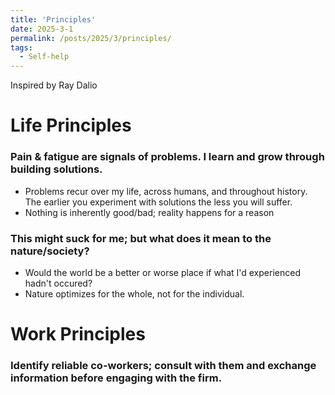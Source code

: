 ```yaml
---
title: 'Principles'
date: 2025-3-1
permalink: /posts/2025/3/principles/
tags:
  - Self-help
---
```


Inspired by Ray Dalio

Life Principles
===

### Pain & fatigue are signals of problems. I learn and grow through building solutions.
- Problems recur over my life, across humans, and throughout history. The earlier you experiment with solutions the less you will suffer.
- Nothing is inherently good/bad; reality happens for a reason

### This might suck for me; but what does it mean to the nature/society?
- Would the world be a better or worse place if what I'd experienced hadn't occured?
- Nature optimizes for the whole, not for the individual.



Work Principles
===

### Identify reliable co-workers; consult with them and exchange information before engaging with the firm.
